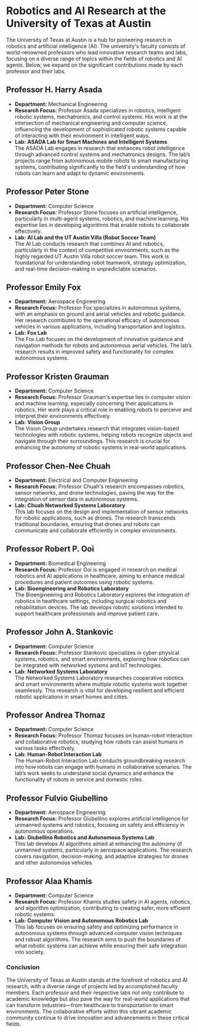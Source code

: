 # Robotics and AI Research at the University of Texas at Austin

The University of Texas at Austin is a hub for pioneering research in robotics and artificial intelligence (AI). The university's faculty consists of world-renowned professors who lead innovative research teams and labs, focusing on a diverse range of topics within the fields of robotics and AI agents. Below, we expand on the significant contributions made by each professor and their labs.

## Professor H. Harry Asada

- **Department:** Mechanical Engineering  
- **Research Focus:** Professor Asada specializes in robotics, intelligent robotic systems, mechatronics, and control systems. His work is at the intersection of mechanical engineering and computer science, influencing the development of sophisticated robotic systems capable of interacting with their environment in intelligent ways.  
- **Lab:** **ASADA Lab for Smart Machines and Intelligent Systems**  
  The ASADA Lab engages in research that enhances robot intelligence through advanced control systems and mechatronics designs. The lab’s projects range from autonomous mobile robots to smart manufacturing systems, contributing significantly to the field's understanding of how robots can learn and adapt to dynamic environments.

## Professor Peter Stone

- **Department:** Computer Science  
- **Research Focus:** Professor Stone focuses on artificial intelligence, particularly in multi-agent systems, robotics, and machine learning. His expertise lies in developing algorithms that enable robots to collaborate effectively.  
- **Lab:** **AI Lab and the UT Austin Villa (Robot Soccer Team)**  
  The AI Lab conducts research that combines AI and robotics, particularly in the context of competitive environments, such as the highly regarded UT Austin Villa robot soccer team. This work is foundational for understanding robot teamwork, strategy optimization, and real-time decision-making in unpredictable scenarios.

## Professor Emily Fox

- **Department:** Aerospace Engineering  
- **Research Focus:** Professor Fox specializes in autonomous systems, with an emphasis on ground and aerial vehicles and robotic guidance. Her research contributes to the operational efficacy of autonomous vehicles in various applications, including transportation and logistics.  
- **Lab:** **Fox Lab**  
  The Fox Lab focuses on the development of innovative guidance and navigation methods for robots and autonomous aerial vehicles. The lab’s research results in improved safety and functionality for complex autonomous systems.

## Professor Kristen Grauman

- **Department:** Computer Science  
- **Research Focus:** Professor Grauman's expertise lies in computer vision and machine learning, especially concerning their applications in robotics. Her work plays a critical role in enabling robots to perceive and interpret their environments effectively.  
- **Lab:** **Vision Group**  
  The Vision Group undertakes research that integrates vision-based technologies with robotic systems, helping robots recognize objects and navigate through their surroundings. This research is crucial for enhancing the autonomy of robotic systems in real-world applications.

## Professor Chen-Nee Chuah

- **Department:** Electrical and Computer Engineering  
- **Research Focus:** Professor Chuah's research encompasses robotics, sensor networks, and drone technologies, paving the way for the integration of sensor data in autonomous systems.  
- **Lab:** **Chuah Networked Systems Laboratory**  
  This lab focuses on the design and implementation of sensor networks for robotic applications, such as drones. The research transcends traditional boundaries, ensuring that drones and robots can communicate and collaborate efficiently in complex environments.

## Professor Robert P. Ooi

- **Department:** Biomedical Engineering  
- **Research Focus:** Professor Ooi is engaged in research on medical robotics and AI applications in healthcare, aiming to enhance medical procedures and patient outcomes using robotic systems.  
- **Lab:** **Bioengineering and Robotics Laboratory**  
  The Bioengineering and Robotics Laboratory explores the integration of robotics in healthcare settings, including surgical robotics and rehabilitation devices. The lab develops robotic solutions intended to support healthcare professionals and improve patient care.

## Professor John A. Stankovic

- **Department:** Computer Science  
- **Research Focus:** Professor Stankovic specializes in cyber-physical systems, robotics, and smart environments, exploring how robotics can be integrated with networked systems and IoT technologies.  
- **Lab:** **Networked Systems Laboratory**  
  The Networked Systems Laboratory researches cooperative robotics and smart environments where multiple robotic systems work together seamlessly. This research is vital for developing resilient and efficient robotic applications in smart homes and cities.

## Professor Andrea Thomaz

- **Department:** Computer Science  
- **Research Focus:** Professor Thomaz focuses on human-robot interaction and collaborative robotics, studying how robots can assist humans in various tasks effectively.  
- **Lab:** **Human-Robot Interaction Lab**  
  The Human-Robot Interaction Lab conducts groundbreaking research into how robots can engage with humans in collaborative scenarios. The lab’s work seeks to understand social dynamics and enhance the functionality of robots in service and domestic roles.

## Professor Fulvio Giubellino

- **Department:** Aerospace Engineering  
- **Research Focus:** Professor Giubellino explores artificial intelligence for unmanned systems and robotics, focusing on safety and efficiency in autonomous operations.  
- **Lab:** **Giubellino Robotics and Autonomous Systems Lab**  
  This lab develops AI algorithms aimed at enhancing the autonomy of unmanned systems, particularly in aerospace applications. The research covers navigation, decision-making, and adaptive strategies for drones and other autonomous vehicles.

## Professor Alaa Khamis

- **Department:** Computer Science  
- **Research Focus:** Professor Khamis studies safety in AI agents, robotics, and algorithm optimization, contributing to creating safer, more efficient robotic systems.  
- **Lab:** **Computer Vision and Autonomous Robotics Lab**  
  This lab focuses on ensuring safety and optimizing performance in autonomous systems through advanced computer vision techniques and robust algorithms. The research aims to push the boundaries of what robotic systems can achieve while ensuring their safe integration into society.

### Conclusion

The University of Texas at Austin stands at the forefront of robotics and AI research, with a diverse range of projects led by accomplished faculty members. Each professor and their respective labs not only contribute to academic knowledge but also pave the way for real-world applications that can transform industries—from healthcare to transportation to smart environments. The collaborative efforts within this vibrant academic community continue to drive innovation and advancements in these critical fields.